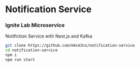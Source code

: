 # Notification Service

### Ignite Lab Microservice  
Notifiction Service with Nest.js and Kafka  

```bash
git clone https://github.com/m4cm3nz/notification-service
cd notification-service
npm i
npm run start
```
